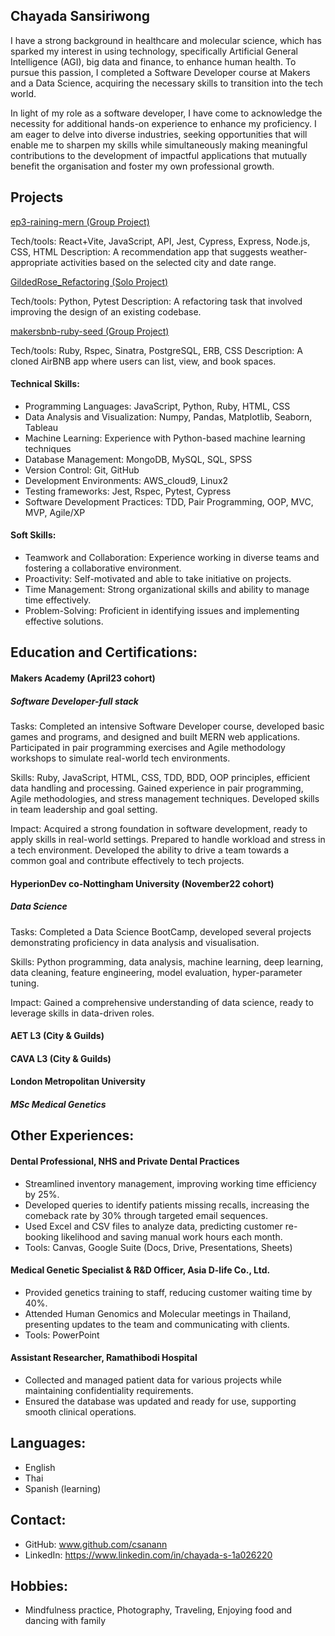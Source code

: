 ## Chayada Sansiriwong

I have a strong background in healthcare and molecular science, which has sparked my interest in using technology, specifically Artificial General Intelligence (AGI), big data and finance, to enhance human health. To pursue this passion, I completed a Software Developer course at Makers and a Data Science, acquiring the necessary skills to transition into the tech world.

In light of my role as a software developer, I have come to acknowledge the necessity for additional hands-on experience to enhance my proficiency. I am eager to delve into diverse industries, seeking opportunities that will enable me to sharpen my skills while simultaneously making meaningful contributions to the development of impactful applications that mutually benefit the organisation and foster my own professional growth.

## Projects

[ep3-raining-mern (Group Project)](https://github.com/csanann/ep3-raining-mern)

Tech/tools: React+Vite, JavaScript, API, Jest, Cypress, Express, Node.js, CSS, HTML
Description: A recommendation app that suggests weather-appropriate activities based on the selected city and date range.

[GildedRose_Refactoring (Solo Project)](https://github.com/csanann/GildedRose_Refactoring)

Tech/tools: Python, Pytest
Description: A refactoring task that involved improving the design of an existing codebase.

[makersbnb-ruby-seed (Group Project)](https://github.com/csanann/makersbnb-ruby-seed)

Tech/tools: Ruby, Rspec, Sinatra, PostgreSQL, ERB, CSS
Description: A cloned AirBNB app where users can list, view, and book spaces.
  
#### Technical Skills:
- Programming Languages: JavaScript, Python, Ruby, HTML, CSS
- Data Analysis and Visualization: Numpy, Pandas, Matplotlib, Seaborn, Tableau
- Machine Learning: Experience with Python-based machine learning techniques
- Database Management: MongoDB, MySQL, SQL, SPSS
- Version Control: Git, GitHub
- Development Environments: AWS_cloud9, Linux2
- Testing frameworks: Jest, Rspec, Pytest, Cypress
- Software Development Practices: TDD, Pair Programming, OOP, MVC, MVP, Agile/XP

#### Soft Skills:

- Teamwork and Collaboration: Experience working in diverse teams and fostering a collaborative environment.
- Proactivity: Self-motivated and able to take initiative on projects.
- Time Management: Strong organizational skills and ability to manage time effectively.
- Problem-Solving: Proficient in identifying issues and implementing effective solutions.

## Education and Certifications:

#### Makers Academy (April23 cohort)
##### Software Developer-full stack

Tasks: Completed an intensive Software Developer course, developed basic games and programs, and designed and built MERN web applications. Participated in pair programming exercises and Agile methodology workshops to simulate real-world tech environments. 

Skills: Ruby, JavaScript, HTML, CSS, TDD, BDD, OOP principles, efficient data handling and processing. Gained experience in pair programming, Agile methodologies, and stress management techniques. Developed skills in team leadership and goal setting.

Impact: Acquired a strong foundation in software development, ready to apply skills in real-world settings. Prepared to handle workload and stress in a tech environment. Developed the ability to drive a team towards a common goal and contribute effectively to tech projects.

#### HyperionDev co-Nottingham University (November22 cohort)
##### Data Science 
Tasks: Completed a Data Science BootCamp, developed several projects demonstrating proficiency in data analysis and visualisation.

Skills: Python programming, data analysis, machine learning, deep learning, data cleaning, feature engineering, model evaluation, hyper-parameter tuning.

Impact: Gained a comprehensive understanding of data science, ready to leverage skills in data-driven roles.

#### AET L3 (City & Guilds)
#### CAVA L3 (City & Guilds)

#### London Metropolitan University
##### MSc Medical Genetics 

## Other Experiences:

#### Dental Professional, NHS and Private Dental Practices
- Streamlined inventory management, improving working time efficiency by 25%.
- Developed queries to identify patients missing recalls, increasing the comeback rate by 30% through targeted email sequences.
- Used Excel and CSV files to analyze data, predicting customer re-booking likelihood and saving manual work hours each month.
- Tools: Canvas, Google Suite (Docs, Drive, Presentations, Sheets)

#### Medical Genetic Specialist & R&D Officer, Asia D-life Co., Ltd.
- Provided genetics training to staff, reducing customer waiting time by 40%.
- Attended Human Genomics and Molecular meetings in Thailand, presenting updates to the team and communicating with clients.
- Tools: PowerPoint

#### Assistant Researcher, Ramathibodi Hospital
- Collected and managed patient data for various projects while maintaining confidentiality requirements.
- Ensured the database was updated and ready for use, supporting smooth clinical operations.

## Languages:  
- English
- Thai
- Spanish (learning)

## Contact:
- GitHub: www.github.com/csanann 
- LinkedIn: https://www.linkedin.com/in/chayada-s-1a026220 

## Hobbies:
- Mindfulness practice, Photography, Traveling, Enjoying food and dancing with family